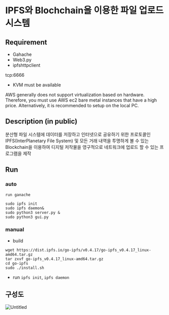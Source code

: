 # IPFS와 Blochchain을 이용한 파일 업로드 시스템
## Requirement
- Gahache
- Web3.py
- ipfshttpclient

tcp:6666

- KVM must be available

AWS generally does not support virtualization based on hardware. Therefore, you must use AWS ec2 bare metal instances that have a high price.
Alternatively, it is recommended to setup on the local PC.


## Description (in public)

분산형 파일 시스템에 데이터를 저장하고 인터넷으로 공유하기 위한 프로토콜인 IPFS(InterPlanetary File System) 및 모든 거래 내역을 투명하게 볼 수 있는 Blockchain을 이용하여 디지털 저작물을 영구적으로 네트워크에 업로드 할 수 있는 프로그램을 제작

## Run
### auto
```
run ganache

sudo ipfs init 
sudo ipfs daemon&
sudo python3 server.py &
sudo python3 gui.py
```

### manual
 - build
```
wget https://dist.ipfs.io/go-ipfs/v0.4.17/go-ipfs_v0.4.17_linux-amd64.tar.gz
tar zxvf go-ipfs_v0.4.17_linux-amd64.tar.gz
cd go-ipfs
sudo ./install.sh
```
 - run
`ipfs init`, 
`ipfs daemon`
## 구성도
![Untitled](https://user-images.githubusercontent.com/23713051/147915276-237ae6ae-6ffc-4fb2-9187-61d9e69ee768.png)


